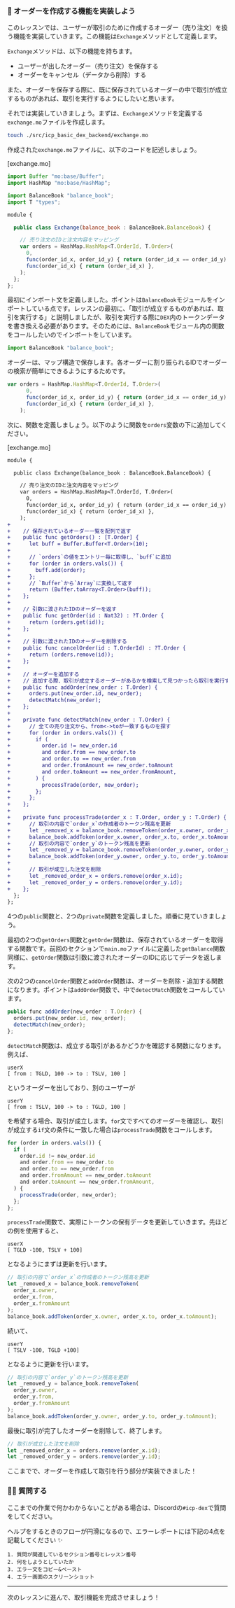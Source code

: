 ### 📖 オーダーを作成する機能を実装しよう

このレッスンでは、ユーザーが取引のために作成するオーダー（売り注文）を扱う機能を実装していきます。この機能は`Exchange`メソッドとして定義します。

`Exchange`メソッドは、以下の機能を持ちます。

- ユーザーが出したオーダー（売り注文）を保存する
- オーダーをキャンセル（データから削除）する

また、オーダーを保存する際に、既に保存されているオーダーの中で取引が成立するものがあれば、取引を実行するようにしたいと思います。

それでは実装していきましょう。まずは、`Exchange`メソッドを定義する`exchange.mo`ファイルを作成します。

```bash
touch ./src/icp_basic_dex_backend/exchange.mo
```

作成された`exchange.mo`ファイルに、以下のコードを記述しましょう。

[exchange.mo]

```javascript
import Buffer "mo:base/Buffer";
import HashMap "mo:base/HashMap";

import BalanceBook "balance_book";
import T "types";

module {

  public class Exchange(balance_book : BalanceBook.BalanceBook) {

    // 売り注文のIDと注文内容をマッピング
    var orders = HashMap.HashMap<T.OrderId, T.Order>(
      0,
      func(order_id_x, order_id_y) { return (order_id_x == order_id_y) },
      func(order_id_x) { return (order_id_x) },
    );
  };
};
```

最初にインポート文を定義しました。ポイントは`BalanceBook`モジュールをインポートしている点です。レッスンの最初に、「取引が成立するものがあれば、取引を実行する」と説明しましたが、取引を実行する際に`DEX`内のトークンデータを書き換える必要があります。そのためには、`BalanceBook`モジュール内の関数をコールしたいのでインポートをしています。

```javascript
import BalanceBook "balance_book";
```

オーダーは、マップ構造で保存します。各オーダーに割り振られるIDでオーダーの検索が簡単にできるようにするためです。

```javascript
var orders = HashMap.HashMap<T.OrderId, T.Order>(
      0,
      func(order_id_x, order_id_y) { return (order_id_x == order_id_y) },
      func(order_id_x) { return (order_id_x) },
    );
```

次に、関数を定義しましょう。以下のように関数を`orders`変数の下に追加してください。

[exchange.mo]

```diff
module {

  public class Exchange(balance_book : BalanceBook.BalanceBook) {

    // 売り注文のIDと注文内容をマッピング
    var orders = HashMap.HashMap<T.OrderId, T.Order>(
      0,
      func(order_id_x, order_id_y) { return (order_id_x == order_id_y) },
      func(order_id_x) { return (order_id_x) },
    );
+
+    // 保存されているオーダー一覧を配列で返す
+    public func getOrders() : [T.Order] {
+      let buff = Buffer.Buffer<T.Order>(10);
+
+      // `orders`の値をエントリー毎に取得し、`buff`に追加
+      for (order in orders.vals()) {
+        buff.add(order);
+      };
+      // `Buffer`から`Array`に変換して返す
+      return (Buffer.toArray<T.Order>(buff));
+    };
+
+    // 引数に渡されたIDのオーダーを返す
+    public func getOrder(id : Nat32) : ?T.Order {
+      return (orders.get(id));
+    };
+
+    // 引数に渡されたIDのオーダーを削除する
+    public func cancelOrder(id : T.OrderId) : ?T.Order {
+      return (orders.remove(id));
+    };
+
+    // オーダーを追加する
+    // 追加する際、取引が成立するオーダーがあるかを検索して見つかったら取引を実行する
+    public func addOrder(new_order : T.Order) {
+      orders.put(new_order.id, new_order);
+      detectMatch(new_order);
+    };
+
+    private func detectMatch(new_order : T.Order) {
+      // 全ての売り注文から、from<->toが一致するものを探す
+      for (order in orders.vals()) {
+        if (
+          order.id != new_order.id
+          and order.from == new_order.to
+          and order.to == new_order.from
+          and order.fromAmount == new_order.toAmount
+          and order.toAmount == new_order.fromAmount,
+        ) {
+          processTrade(order, new_order);
+        };
+      };
+    };
+
+    private func processTrade(order_x : T.Order, order_y : T.Order) {
+      // 取引の内容で`order_x`の作成者のトークン残高を更新
+      let _removed_x = balance_book.removeToken(order_x.owner, order_x.from, order_x.fromAmount);
+      balance_book.addToken(order_x.owner, order_x.to, order_x.toAmount);
+      // 取引の内容で`order_y`のトークン残高を更新
+      let _removed_y = balance_book.removeToken(order_y.owner, order_y.from, order_y.fromAmount);
+      balance_book.addToken(order_y.owner, order_y.to, order_y.toAmount);
+
+      // 取引が成立した注文を削除
+      let _removed_order_x = orders.remove(order_x.id);
+      let _removed_order_y = orders.remove(order_y.id);
+    };
  };
};
```

4つの`public`関数と、2つの`private`関数を定義しました。順番に見ていきましょう。

最初の2つの`getOrders`関数と`getOrder`関数は、保存されているオーダーを取得する関数です。前回のセクションで`main.mo`ファイルに定義した`getBalance`関数同様に、`getOrder`関数は引数に渡されたオーダーのIDに応じてデータを返します。

次の2つの`cancelOrder`関数と`addOrder`関数は、オーダーを削除・追加する関数になります。ポイントは`addOrder`関数で、中で`detectMatch`関数をコールしています。

```javascript
public func addOrder(new_order : T.Order) {
  orders.put(new_order.id, new_order);
  detectMatch(new_order);
};
```

`detectMatch`関数は、成立する取引があるかどうかを確認する関数になります。例えば、

```
userX
[ from : TGLD, 100 -> to : TSLV, 100 ]
```

というオーダーを出しており、別のユーザーが

```
userY
[ from : TSLV, 100 -> to : TGLD, 100 ]
```

を希望する場合、取引が成立します。`for`文ですべてのオーダーを確認し、取引が成立する`if`文の条件に一致した場合は`processTrade`関数をコールします。

```javascript
for (order in orders.vals()) {
  if (
    order.id != new_order.id
    and order.from == new_order.to
    and order.to == new_order.from
    and order.fromAmount == new_order.toAmount
    and order.toAmount == new_order.fromAmount,
  ) {
    processTrade(order, new_order);
  };
};
```

`processTrade`関数で、実際にトークンの保有データを更新していきます。先ほどの例を使用すると、

```
userX
[ TGLD -100, TSLV + 100]
```

となるようにまずは更新を行います。

```javascript
// 取引の内容で`order_x`の作成者のトークン残高を更新
let _removed_x = balance_book.removeToken(
  order_x.owner,
  order_x.from,
  order_x.fromAmount
);
balance_book.addToken(order_x.owner, order_x.to, order_x.toAmount);
```

続いて、

```
userY
[ TSLV -100, TGLD +100]
```

となるように更新を行います。

```javascript
// 取引の内容で`order_y`のトークン残高を更新
let _removed_y = balance_book.removeToken(
  order_y.owner,
  order_y.from,
  order_y.fromAmount
);
balance_book.addToken(order_y.owner, order_y.to, order_y.toAmount);
```

最後に取引が完了したオーダーを削除して、終了します。

```javascript
// 取引が成立した注文を削除
let _removed_order_x = orders.remove(order_x.id);
let _removed_order_y = orders.remove(order_y.id);
```

ここまでで、オーダーを作成して取引を行う部分が実装できました！

### 🙋‍♂️ 質問する

ここまでの作業で何かわからないことがある場合は、Discordの`#icp-dex`で質問をしてください。

ヘルプをするときのフローが円滑になるので、エラーレポートには下記の4点を記載してください ✨

```
1. 質問が関連しているセクション番号とレッスン番号
2. 何をしようとしていたか
3. エラー文をコピー&ペースト
4. エラー画面のスクリーンショット
```

---

次のレッスンに進んで、取引機能を完成させましょう！
